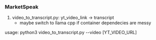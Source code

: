### MarketSpeak
1. video_to_transcript.py: yt_video_link -> transcript
    * maybe switch to llama cpp if container dependecies are messy

usage: python3 video_to_transcript.py --video [YT_VIDEO_URL]